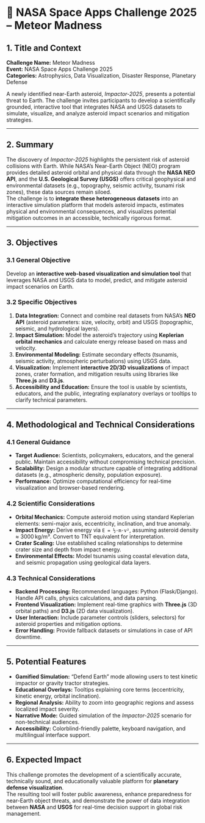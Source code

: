 # 🚀 NASA Space Apps Challenge 2025 – Meteor Madness

## 1. Title and Context
**Challenge Name:** Meteor Madness  
**Event:** NASA Space Apps Challenge 2025  
**Categories:** Astrophysics, Data Visualization, Disaster Response, Planetary Defense  

A newly identified near-Earth asteroid, *Impactor-2025*, presents a potential threat to Earth. The challenge invites participants to develop a scientifically grounded, interactive tool that integrates NASA and USGS datasets to simulate, visualize, and analyze asteroid impact scenarios and mitigation strategies.

---

## 2. Summary
The discovery of *Impactor-2025* highlights the persistent risk of asteroid collisions with Earth. While NASA’s Near-Earth Object (NEO) program provides detailed asteroid orbital and physical data through the **NASA NEO API**, and the **U.S. Geological Survey (USGS)** offers critical geophysical and environmental datasets (e.g., topography, seismic activity, tsunami risk zones), these data sources remain siloed.  
The challenge is to **integrate these heterogeneous datasets** into an interactive simulation platform that models asteroid impacts, estimates physical and environmental consequences, and visualizes potential mitigation outcomes in an accessible, technically rigorous format.

---

## 3. Objectives

### 3.1 General Objective
Develop an **interactive web-based visualization and simulation tool** that leverages NASA and USGS data to model, predict, and mitigate asteroid impact scenarios on Earth.

### 3.2 Specific Objectives
1. **Data Integration:** Connect and combine real datasets from NASA’s **NEO API** (asteroid parameters: size, velocity, orbit) and USGS (topographic, seismic, and hydrological layers).  
2. **Impact Simulation:** Model the asteroid’s trajectory using **Keplerian orbital mechanics** and calculate energy release based on mass and velocity.  
3. **Environmental Modeling:** Estimate secondary effects (tsunamis, seismic activity, atmospheric perturbations) using USGS data.  
4. **Visualization:** Implement **interactive 2D/3D visualizations** of impact zones, crater formation, and mitigation results using libraries like **Three.js** and **D3.js**.  
5. **Accessibility and Education:** Ensure the tool is usable by scientists, educators, and the public, integrating explanatory overlays or tooltips to clarify technical parameters.  

---

## 4. Methodological and Technical Considerations

### 4.1 General Guidance
- **Target Audience:** Scientists, policymakers, educators, and the general public. Maintain accessibility without compromising technical precision.  
- **Scalability:** Design a modular structure capable of integrating additional datasets (e.g., atmospheric density, population exposure).  
- **Performance:** Optimize computational efficiency for real-time visualization and browser-based rendering.  

### 4.2 Scientific Considerations
- **Orbital Mechanics:** Compute asteroid motion using standard Keplerian elements: semi-major axis, eccentricity, inclination, and true anomaly.  
- **Impact Energy:** Derive energy via `E = ½·m·v²`, assuming asteroid density ≈ 3000 kg/m³. Convert to TNT equivalent for interpretation.  
- **Crater Scaling:** Use established scaling relationships to determine crater size and depth from impact energy.  
- **Environmental Effects:** Model tsunamis using coastal elevation data, and seismic propagation using geological data layers.  

### 4.3 Technical Considerations
- **Backend Processing:** Recommended languages: Python (Flask/Django). Handle API calls, physics calculations, and data parsing.  
- **Frontend Visualization:** Implement real-time graphics with **Three.js** (3D orbital paths) and **D3.js** (2D data visualization).  
- **User Interaction:** Include parameter controls (sliders, selectors) for asteroid properties and mitigation options.  
- **Error Handling:** Provide fallback datasets or simulations in case of API downtime.  

---

## 5. Potential Features
- **Gamified Simulation:** “Defend Earth” mode allowing users to test kinetic impactor or gravity tractor strategies.  
- **Educational Overlays:** Tooltips explaining core terms (eccentricity, kinetic energy, orbital inclination).  
- **Regional Analysis:** Ability to zoom into geographic regions and assess localized impact severity.  
- **Narrative Mode:** Guided simulation of the *Impactor-2025* scenario for non-technical audiences.  
- **Accessibility:** Colorblind-friendly palette, keyboard navigation, and multilingual interface support.  

---

## 6. Expected Impact
This challenge promotes the development of a scientifically accurate, technically sound, and educationally valuable platform for **planetary defense visualization**.  
The resulting tool will foster public awareness, enhance preparedness for near-Earth object threats, and demonstrate the power of data integration between **NASA** and **USGS** for real-time decision support in global risk management.
